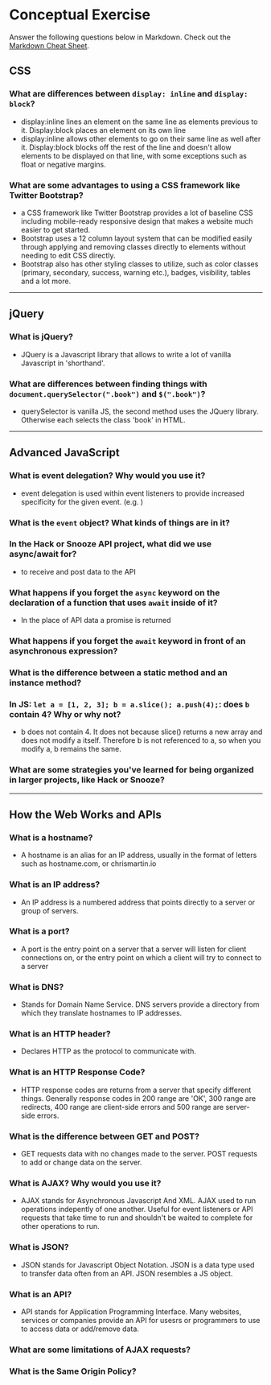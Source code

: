 # Conceptual Exercise

Answer the following questions below in Markdown. 
Check out the [Markdown Cheat Sheet](https://github.com/adam-p/markdown-here/wiki/Markdown-Cheatsheet).

## CSS

### What are differences between ``display: inline`` and ``display: block``?

* display:inline lines an element on the same line as elements previous to it. Display:block places an element on its own line
* display:inline allows other elements to go on their same line as well after it. Display:block blocks off the rest of the line and doesn't allow elements to be displayed on that line, with some exceptions such as float or negative margins.


### What are some advantages to using a CSS framework like Twitter Bootstrap?

* a CSS framework like Twitter Bootstrap provides a lot of baseline CSS including mobile-ready responsive design that makes a website much easier to get started. 
* Bootstrap uses a 12 column layout system that can be modified easily through applying and removing classes directly to elements without needing to edit CSS directly. 
* Bootstrap also has other styling classes to utilize, such as color classes (primary, secondary, success, warning etc.), badges, visibility, tables and a lot more.

---

## jQuery

### What is jQuery?

* JQuery is a Javascript library that allows to write a lot of vanilla Javascript in 'shorthand'.

### What are differences between finding things with `document.querySelector(".book")` and `$(".book")`?

* querySelector is vanilla JS, the second method uses the JQuery library. Otherwise each selects the class 'book' in HTML.

---

## Advanced JavaScript

### What is event delegation? Why would you use it?

* event delegation is used within event listeners to provide increased specificity for the given event. (e.g. )

### What is the `event` object? What kinds of things are in it?

### In the Hack or Snooze API project, what did we use async/await for?

* to receive and post data to the API

### What happens if you forget the `async` keyword on  the declaration of a function that uses `await` inside of it?

* In the place of API data a promise is returned 

### What happens if you forget the `await` keyword in front of an asynchronous expression?

### What is the difference between a static method and an instance method?

### In JS: `let a = [1, 2, 3]; b = a.slice(); a.push(4);`: does `b` contain 4? Why or why not? 

* b does not contain 4. It does not because slice() returns a new array and does not modify a itself. Therefore b is not referenced to a, so when you modify a, b remains the same. 

### What are some strategies you've learned for being organized in larger projects, like Hack or Snooze?

---

## How the Web Works and APIs

### What is a hostname?

* A hostname is an alias for an IP address, usually in the format of letters such as hostname.com, or chrismartin.io

### What is an IP address?

* An IP address is a numbered address that points directly to a server or group of servers.

### What is a port?

* A port is the entry point on a server that a server will listen for client connections on, or the entry point on which a client will try to connect to a server

### What is DNS?

* Stands for Domain Name Service. DNS servers provide a directory from which they translate hostnames to IP addresses. 

### What is an HTTP header?

* Declares HTTP as the protocol to communicate with. 

### What is an HTTP Response Code?

* HTTP response codes are returns from a server that specify different things. Generally response codes in 200 range are 'OK', 300 range are redirects, 400 range are client-side errors and 500 range are server-side errors. 

### What is the difference between GET and POST?

* GET requests data with no changes made to the server. POST requests to add or change data on the server.

### What is AJAX? Why would you use it?

* AJAX stands for Asynchronous Javascript And XML. AJAX used to run operations indepently of one another. Useful for event listeners or API requests that take time to run and shouldn't be waited to complete for other operations to run. 

### What is JSON?

* JSON stands for Javascript Object Notation. JSON is a data type used to transfer data often from an API. JSON resembles a JS object. 

### What is an API?

* API stands for Application Programming Interface. Many websites, services or companies provide an API for usesrs or programmers to use to access data or add/remove data. 

### What are some limitations of AJAX requests?

### What is the Same Origin Policy?
